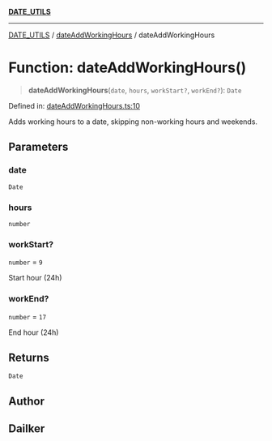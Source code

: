 [**DATE_UTILS**](../../README.md)

***

[DATE_UTILS](../../README.md) / [dateAddWorkingHours](../README.md) / dateAddWorkingHours

# Function: dateAddWorkingHours()

> **dateAddWorkingHours**(`date`, `hours`, `workStart?`, `workEnd?`): `Date`

Defined in: [dateAddWorkingHours.ts:10](https://github.com/dailker/everyutil/blob/8ebd741383aff061deffff96bf58a9059d1b9944/src/date/dateAddWorkingHours.ts#L10)

Adds working hours to a date, skipping non-working hours and weekends.

## Parameters

### date

`Date`

### hours

`number`

### workStart?

`number` = `9`

Start hour (24h)

### workEnd?

`number` = `17`

End hour (24h)

## Returns

`Date`

## Author

## Dailker
